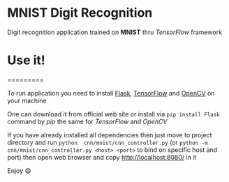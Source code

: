 MNIST Digit Recognition
==========================

Digit recognition application trained on **MNIST** thru _TensorFlow_ framework

# Use it!
=========

To run application you need to install [Flask](http://flask.pocoo.org/), [TensorFlow](https://www.tensorflow.org/) and [OpenCV](http://opencv.org) on your machine

One can download it from official web site or install via `pip install Flask` command by _pip_ the same for _TensorFlow_ and _OpenCV_

If you have already installed all dependencies then just move to project directory and run `python  cnn/mnist/cnn_controller.py` (or `python -m cnn/mnist/cnn_controller.py <host> <port>` to bind on specific host and port) then open web browser and copy [http://localhost:8080/](http://localhost:8080/) in it

Enjoy :smile:
 